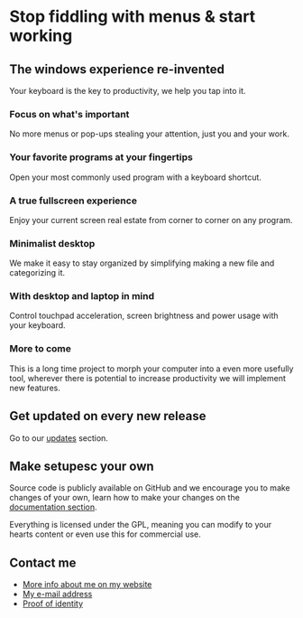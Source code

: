# Stop fiddling with menus & start working

## The windows experience re-invented

Your keyboard is the key to productivity, we help you tap into it.

### Focus on what's important

No more menus or pop-ups stealing your attention, just you and your work.

### Your favorite programs at your fingertips

Open your most commonly used program with a keyboard shortcut.

### A true fullscreen experience

Enjoy your current screen real estate from corner to corner on any program.

### Minimalist desktop

We make it easy to stay organized by simplifying making a new file and categorizing it.

### With desktop and laptop in mind

Control touchpad acceleration, screen brightness and power usage with your keyboard.

### More to come

This is a long time project to morph your computer into a even more usefully tool, wherever there is potential to increase productivity we will implement new features.

## Get updated on every new release

Go to our [updates](https://alex-esc.github.io/getsetupesc/update.html) section.

## Make setupesc your own

Source code is publicly available on GitHub and we encourage you to make changes of your own, learn how to make your changes on the [documentation section](https://alex-esc.github.io/getsetupesc/documentation/wiki.html).

Everything is licensed under the GPL, meaning you can modify to your hearts content or even use this for commercial use.

## Contact me

* [More info about me on my website](https://alex-esc.github.io/)
* [My e-mail address](https://alex-esc.github.io/contact)
* [Proof of identity](https://alex-esc.github.io/keybase.txt)
